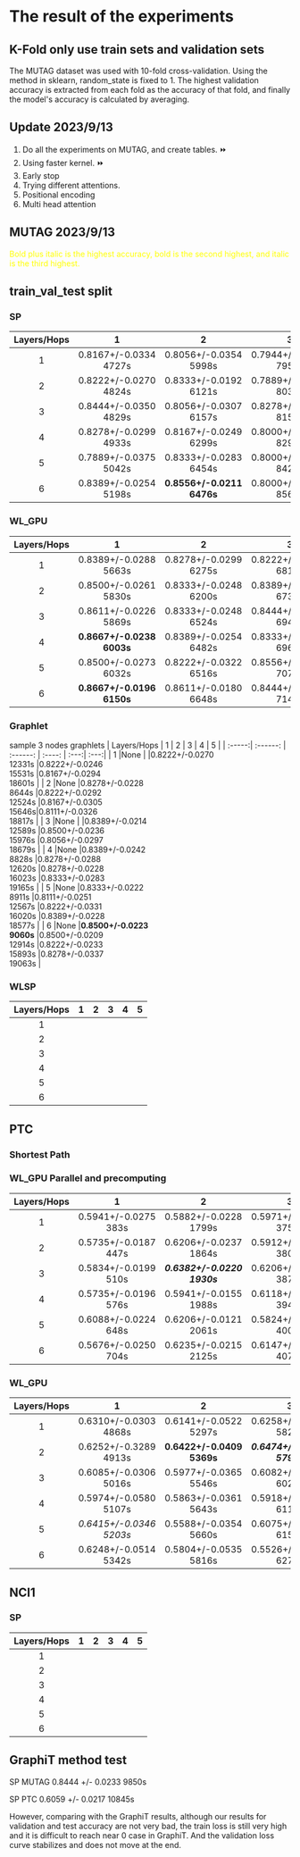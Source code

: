 # The result of the experiments

## K-Fold only use train sets and validation sets
 The MUTAG dataset was used with 10-fold cross-validation. Using the method in sklearn, random_state is fixed to 1. The highest validation accuracy is extracted from each fold as the accuracy of that fold, and finally the model's accuracy is calculated by averaging.
## Update 2023/9/13
1. Do all the experiments on MUTAG, and create tables.  :fast_forward:
2. Using faster kernel. :fast_forward: 
3. Early stop
4. Trying different attentions.
5. Positional encoding
6. Multi head attention

## MUTAG 2023/9/13 
<font color=Yellow>Bold plus italic is the highest accuracy, bold is the second highest, and italic is the third highest.</font>

## train_val_test split
### SP
| Layers/Hops | 1 | 2 | 3 | 4 | 5 |
| :-----:| :------: | :------: | :----: | :---:| :---:|
| 1 |0.8167+/-0.0334<br>4727s |0.8056+/-0.0354<br>5998s |0.7944+/-0.0324<br>7956s |0.8222+/-0.0292<br>10307s |0.8222+/-0.0270<br>12418s |
| 2 |0.8222+/-0.0270<br>4824s |0.8333+/-0.0192<br>6121s |0.7889+/-0.0322<br>8034s | 0.8086+/-0.0288<br>10338s|0.8333+/-0.0236<br>12535s |
| 3 |0.8444+/-0.0350<br>4829s |0.8056+/-0.0307<br>6157s |0.8278+/-0.0214<br>8150s |0.8000+/-0.0335<br>10602s |0.8444+/-0.0246<br>12677s |
| 4 |0.8278+/-0.0299<br>4933s |0.8167+/-0.0249<br>6299s |0.8000+/-0.0285<br>8297s |0.8000+/-0.0335<br>10610s | 0.8222+/-0.0258<br>12719s|
| 5 |0.7889+/-0.0375<br>5042s |0.8333+/-0.0283<br>6454s |0.8000+/-0.0335<br>8426s |0.8167+/-0.0249<br>10639s |0.8444+/-0.0246<br>12856s |
| 6 |0.8389+/-0.0254<br>5198s |**0.8556+/-0.0211<br>6476s** |0.8000+/-0.0285<br>8560s |0.8056+/-0.0345<br>10764s |0.8278+/-0.0214<br>12978s |


### WL_GPU
| Layers/Hops | 1 | 2 | 3 | 4 | 5 |
| :-----:| :------: | :------: | :----: | :---:| :---:|
| 1 |0.8389+/-0.0288<br>5663s |0.8278+/-0.0299<br>6275s |0.8222+/-0.0281<br>6814s |0.8444+/-0.0219<br>7117s |0.8500+/-0.0177<br>7703s |
| 2 |0.8500+/-0.0261<br>5830s|0.8333+/-0.0248<br>6200s |0.8389+/-0.0266<br>6730s |0.8333+/-0.0272<br>7297s |0.8278+/-0.0266<br>7693s |
| 3 |0.8611+/-0.0226<br>5869s |0.8333+/-0.0248<br>6524s |0.8444+/-0.0246<br>6941s |0.8444+/-0.0281<br>7522s | 0.8444+/-0.0205<br>7854s|
| 4 |**0.8667+/-0.0238<br>6003s** |0.8389+/-0.0254<br>6482s |0.8333+/-0.0314<br>6968s |0.8111+/-0.0306<br>7508s |0.8278+/-0.0288<br>8023s |
| 5 |0.8500+/-0.0273<br>6032s |0.8222+/-0.0322<br>6516s|0.8556+/-0.0196<br>7073s |0.8333+/-0.0222<br>7703s |0.8333+/-0.0208<br>8200s |
| 6 |**0.8667+/-0.0196<br>6150s** |0.8611+/-0.0180<br>6648s |0.8444+/-0.0258<br>7149s | 0.8278+/-0.0277<br>7637s|0.8333+/-0.0208<br>8277s |

### Graphlet 
sample 3 nodes graphlets
| Layers/Hops | 1 | 2 | 3 | 4 | 5 |
| :-----:| :------: | :------: | :----: | :---:| :---:|
| 1 |None | |0.8222+/-0.0270<br>12331s |0.8222+/-0.0246<br>15531s |0.8167+/-0.0294<br>18601s |
| 2 |None |0.8278+/-0.0228<br>8644s |0.8222+/-0.0292<br>12524s |0.8167+/-0.0305<br>15646s|0.8111+/-0.0326<br>18817s |
| 3 |None | |0.8389+/-0.0214<br>12589s |0.8500+/-0.0236<br>15976s |0.8056+/-0.0297<br>18679s |
| 4 |None |0.8389+/-0.0242<br>8828s |0.8278+/-0.0288<br>12620s |0.8278+/-0.0228<br>16023s |0.8333+/-0.0283<br>19165s |
| 5 |None |0.8333+/-0.0222<br>8911s |0.8111+/-0.0251<br>12567s |0.8222+/-0.0331<br>16020s |0.8389+/-0.0228<br>18577s |
| 6 |None |**0.8500+/-0.0223<br>9060s** |0.8500+/-0.0209<br>12914s |0.8222+/-0.0233<br>15893s |0.8278+/-0.0337<br>19063s |

### WLSP
| Layers/Hops | 1 | 2 | 3 | 4 | 5 |
| :-----:| :------: | :------: | :----: | :---:| :---:|
| 1 | | | | | |
| 2 | | | | | |
| 3 | | | | | |
| 4 | | | | | |
| 5 | | | | | |
| 6 | | | | | |


## PTC
### Shortest Path
### WL_GPU Parallel and precomputing
| Layers/Hops | 1 | 2 | 3 | 4 | 5 |
| :-----:| :------: | :------: | :----: | :---:| :---:|
| 1 |0.5941+/-0.0275<br>383s |0.5882+/-0.0228<br>1799s |0.5971+/-0.0208<br>3753s |0.5676+/-0.0276<br>4176s |0.5882+/-0.0300<br>3462s |
| 2 |0.5735+/-0.0187<br>447s |0.6206+/-0.0237<br>1864s |0.5912+/-0.0244<br>3805s |0.5971+/-0.0253<br>4220s |0.5882+/-0.0191<br>3518s |
| 3 |0.5834+/-0.0199<br>510s |***0.6382+/-0.0220<br>1930s*** |0.6206+/-0.0214<br>3873s |0.5882+/-0.0212<br>4279s |0.5676+/-0.0243<br>3579s |
| 4 |0.5735+/-0.0196<br>576s |0.5941+/-0.0155<br>1988s |0.6118+/-0.0215<br>3941s |0.6029+/-0.0270<br>4356s |0.5824+/-0.0256<br>3643s |
| 5 |0.6088+/-0.0224<br>648s |0.6206+/-0.0121<br>2061s |0.5824+/-0.0242<br>4002s |0.5912+/-0.0258<br>4410s |0.5412+/-0.0349<br>3709s |
| 6 |0.5676+/-0.0250<br>704s |0.6235+/-0.0215<br>2125s |0.6147+/-0.0169<br>4071s |0.5824+/-0.0199<br>4472s |0.5647+/-0.0269<br>3766s |
### WL_GPU
| Layers/Hops | 1 | 2 | 3 | 4 | 5 |
| :-----:| :------: | :------: | :----: | :---:| :---:|
| 1 |0.6310+/-0.0303<br>4868s |0.6141+/-0.0522<br>5297s |0.6258+/-0.0495<br>5825s |0.6029+/-0.0497<br>6196s |0.6359+/-0.0626<br>6600s |
| 2 |0.6252+/-0.3289<br>4913s |**0.6422+/-0.0409<br>5369s** |***0.6474+/-0.0555<br>5791s*** |0.6252+/-0.0455<br>6175s |0.6137+/-0.0503<br>6558s |
| 3 |0.6085+/-0.0306<br>5016s |0.5977+/-0.0365<br>5546s |0.6082+/-0.0569<br>6020s |0.5866+/-0.0600<br>6412s |0.6304+/-0.0394<br>6690s |
| 4 |0.5974+/-0.0580<br>5107s |0.5863+/-0.0361<br>5643s |0.5918+/-0.0360<br>6116s |0.5971+/-0.0414<br>6402s |0.5971+/-0.0456<br>6923s |
| 5 |*0.6415+/-0.0346<br>5203s* |0.5588+/-0.0354<br>5660s|0.6075+/-0.0541<br>6154s |0.5804+/-0.0388<br>6490s |0.6026+/-0.0584<br>6990s |
| 6 |0.6248+/-0.0514<br>5342s |0.5804+/-0.0535<br>5816s |0.5526+/-0.0345<br>6274s |0.5977+/-0.0469<br>6803s |0.5748+/-0.0445<br>6986s |


## NCI1

### SP
| Layers/Hops | 1 | 2 | 3 | 4 | 5 |
| :-----:| :------: | :------: | :----: | :---:| :---:|
| 1 | | | | | |
| 2 | | | | | |
| 3 | | | | | |
| 4 | | | | | |
| 5 | | | | | |
| 6 | | | | | |
## GraphiT method test 
SP MUTAG 0.8444 +/- 0.0233 9850s

SP PTC 0.6059 +/- 0.0217 10845s

However, comparing with the GraphiT results, although our results for validation and test accuracy are not very bad, the train loss is still very high and it is difficult to reach near 0 case in GraphiT. And the validation loss curve stabilizes and does not move at the end.


